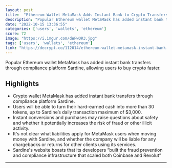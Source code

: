 ```yaml
---
layout: post
title:  "Ethereum Wallet MetaMask Adds Instant Bank-to-Crypto Transfers"
description: "Popular Ethereum wallet MetaMask has added instant bank transfers through compliance platform Sardine, allowing users to buy crypto faster."
date: "2022-10-15 13:36:55"
categories: ['users', 'wallets', 'ethereum']
score: 72
image: "https://i.imgur.com/dWFwOR3.jpg"
tags: ['users', 'wallets', 'ethereum']
link: "https://decrypt.co/112014/ethereum-wallet-metamask-instant-bank-crypto-ach"
---
```


Popular Ethereum wallet MetaMask has added instant bank transfers through compliance platform Sardine, allowing users to buy crypto faster.

## Highlights

- Crypto wallet MetaMask has added instant bank transfers through compliance platform Sardine.
- Users will be able to turn their hard-earned cash into more than 30 tokens, up to Sardine’s daily transaction maximum of $3,000.
- Instant conversions and purchases may raise questions about safety and whether it potentially increases the risk of fraud or other illicit activity.
- It's not clear what liabilities apply for MetaMask users when moving money with Sardine, and whether the company will be liable for any chargebacks or returns for other clients using its services.
- Sardine's website boasts that its developers “built the fraud prevention and compliance infrastructure that scaled both Coinbase and Revolut”

---
